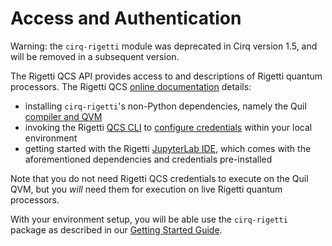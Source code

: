 # Access and Authentication

Warning: the `cirq-rigetti` module was deprecated in Cirq version 1.5, and will be removed in a subsequent version.

The Rigetti QCS API provides access to and descriptions of Rigetti quantum processors. The Rigetti QCS [online documentation](https://docs.rigetti.com) details:

* installing `cirq-rigetti`'s non-Python dependencies, namely the Quil [compiler and QVM](https://docs.rigetti.com/qcs/getting-started/installing-locally#install-the-compiler-and-qvm)
* invoking the Rigetti [QCS CLI](https://docs.rigetti.com/qcs/references/qcs-cli) to [configure credentials](https://docs.rigetti.com/qcs/guides/using-the-qcs-cli#configuring-credentials) within your local environment
* getting started with the Rigetti [JupyterLab IDE](https://docs.rigetti.com/qcs/getting-started/jupyterlab-ide), which comes with the aforementioned dependencies and credentials pre-installed

Note that you do not need Rigetti QCS credentials to execute on the Quil QVM, but you _will_ need them for execution on live Rigetti quantum processors.

With your environment setup, you will be able use the `cirq-rigetti` package as described in our [Getting Started Guide](./getting_started.ipynb).
